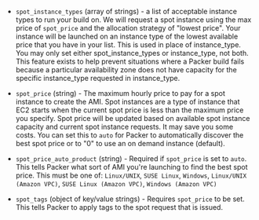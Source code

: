 -   `spot_instance_types` (array of strings) - a list of acceptable instance
    types to run your build on. We will request a spot instance using the max
    price of `spot_price` and the allocation strategy of "lowest price".
    Your instance will be launched on an instance type of the lowest available
    price that you have in your list.  This is used in place of instance_type.
    You may only set either spot_instance_types or instance_type, not both.
    This feature exists to help prevent situations where a Packer build fails
    because a particular availability zone does not have capacity for the
    specific instance_type requested in instance_type.

-   `spot_price` (string) - The maximum hourly price to pay for a spot instance
    to create the AMI. Spot instances are a type of instance that EC2 starts
    when the current spot price is less than the maximum price you specify.
    Spot price will be updated based on available spot instance capacity and
    current spot instance requests. It may save you some costs. You can set
    this to `auto` for Packer to automatically discover the best spot price or
    to "0" to use an on demand instance (default).

-   `spot_price_auto_product` (string) - Required if `spot_price` is set to
    `auto`. This tells Packer what sort of AMI you're launching to find the
    best spot price. This must be one of: `Linux/UNIX`, `SUSE Linux`,
    `Windows`, `Linux/UNIX (Amazon VPC)`, `SUSE Linux (Amazon VPC)`,
    `Windows (Amazon VPC)`

-   `spot_tags` (object of key/value strings) - Requires `spot_price` to be
    set. This tells Packer to apply tags to the spot request that is issued.